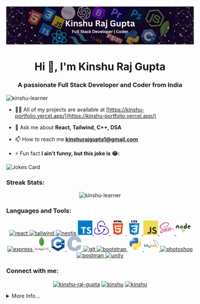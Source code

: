 ![Github Banner](/Github%20Banner%202.jpg)

<h1 align="center">Hi 👋, I'm Kinshu Raj Gupta</h1>
<h3 align="center">A passionate Full Stack Developer and Coder from India</h3>


<p align="left"> <img src="https://komarev.com/ghpvc/?username=kinshu-learner&label=Profile%20views&color=0e75b6&style=flat" alt="kinshu-learner" /> </p>

- 👨‍💻 All of my projects are available at [https://kinshu-portfolio.vercel.app/](https://kinshu-portfolio.vercel.app/)

- 💬 Ask me about **React, Tailwind, C++, DSA**

- 📫 How to reach me **kinshurajgupta1@gmail.com**

- ⚡ Fun fact **I ain't funny, but this joke is 😂:**

![Jokes Card](https://readme-jokes.vercel.app/api?theme=tokyonight)

<h3>Streak Stats:</h3>

<p align='center'><img src="https://github-readme-streak-stats.herokuapp.com/?user=kinshu-learner&theme=tokyonight" alt="kinshu-learner"/></p>

<h3 align="left">Languages and Tools:</h3>
<p align="center"> 
<a href="https://reactjs.org/" target="_blank" rel="noreferrer"> <img src="https://.com/devicons/devicon/master/icons/react/react-original-wordmark.svg" alt="react" width="40" height="40"/> </a> 
<a href="https://tailwindcss.com/" target="_blank" rel="noreferrer"> <img src="https://www.vectorlogo.zone/logos/tailwindcss/tailwindcss-icon.svg" alt="tailwind" width="40" height="40"/> </a> 
<a href="https://nextjs.org/" target="_blank" rel="noreferrer"> <img src="https://i.pinimg.com/736x/32/9a/d8/329ad85f4ab2047cae13d582274f9270.jpg" alt="nextjs" width="40" height="40"/> </a>
<a href="https://www.typescriptlang.org/" target="_blank" rel="noreferrer"> <img src="https://raw.githubusercontent.com/devicons/devicon/master/icons/typescript/typescript-original.svg" alt="typescript" width="40" height="40"/> </a>
<a href="https://redux.js.org" target="_blank" rel="noreferrer"> <img src="https://raw.githubusercontent.com/devicons/devicon/master/icons/redux/redux-original.svg" alt="redux" width="40" height="40"/> </a> 
<a href="https://www.w3.org/html/" target="_blank" rel="noreferrer"> <img src="https://raw.githubusercontent.com/devicons/devicon/master/icons/html5/html5-original-wordmark.svg" alt="html5" width="40" height="40"/> </a> 
<a href="https://www.w3schools.com/css/" target="_blank" rel="noreferrer"> <img src="https://raw.githubusercontent.com/devicons/devicon/master/icons/css3/css3-original-wordmark.svg" alt="css3" width="40" height="40"/> </a> 
<a href="https://developer.mozilla.org/en-US/docs/Web/JavaScript" target="_blank" rel="noreferrer"> <img src="https://raw.githubusercontent.com/devicons/devicon/master/icons/javascript/javascript-original.svg" alt="javascript" width="40" height="40"/> </a> 
<a href="https://sass-lang.com" target="_blank" rel="noreferrer"> <img src="https://raw.githubusercontent.com/devicons/devicon/master/icons/sass/sass-original.svg" alt="sass" width="40" height="40"/> </a>
<a href="https://nodejs.org" target="_blank" rel="noreferrer"> <img src="https://raw.githubusercontent.com/devicons/devicon/master/icons/nodejs/nodejs-original-wordmark.svg" alt="nodejs" width="40" height="40"/> </a> 
<a href="https://expressjs.com" target="_blank" rel="noreferrer"> <img src="https://i.cloudup.com/zfY6lL7eFa-3000x3000.png" alt="express" width="40" height="40"/> </a> 
<a href="https://www.mongodb.com/" target="_blank" rel="noreferrer"> <img src="https://raw.githubusercontent.com/devicons/devicon/master/icons/mongodb/mongodb-original-wordmark.svg" alt="mongodb" width="40" height="40"/> </a> 
<a href="https://www.w3schools.com/cpp/" target="_blank" rel="noreferrer"> <img src="https://raw.githubusercontent.com/devicons/devicon/master/icons/cplusplus/cplusplus-original.svg" alt="cplusplus" width="40" height="40"/> </a>
 <a href="https://www.cprogramming.com/" target="_blank" rel="noreferrer"> <img src="https://raw.githubusercontent.com/devicons/devicon/master/icons/c/c-original.svg" alt="c" width="40" height="40"/> </a>
<a href="https://git-scm.com/" target="_blank" rel="noreferrer"> <img src="https://www.vectorlogo.zone/logos/git-scm/git-scm-icon.svg" alt="git" width="40" height="40"/> </a> 
<a href="https://getbootstrap.com" target="_blank" rel="noreferrer"> <img src="https://upload.wikimedia.org/wikipedia/commons/b/b2/Bootstrap_logo.svg" alt="bootstrap" width="40" height="35"/> </a>
<a href="https://www.python.org" target="_blank" rel="noreferrer"> <img src="https://raw.githubusercontent.com/devicons/devicon/master/icons/python/python-original.svg" alt="python" width="40" height="40"/> </a> 
<a href="https://www.mysql.com/" target="_blank" rel="noreferrer"> <img src="https://raw.githubusercontent.com/devicons/devicon/master/icons/mysql/mysql-original-wordmark.svg" alt="mysql" width="40" height="40"/> </a> 
<a href="https://www.photoshop.com/en" target="_blank" rel="noreferrer"> <img src="https://upload.wikimedia.org/wikipedia/commons/thumb/a/af/Adobe_Photoshop_CC_icon.svg/512px-Adobe_Photoshop_CC_icon.svg.png" alt="photoshop" width="40" height="40"/> </a> 
<a href="https://postman.com" target="_blank" rel="noreferrer"> <img src="https://www.vectorlogo.zone/logos/getpostman/getpostman-icon.svg" alt="postman" width="40" height="40"/> </a> 
<a href="https://unity.com/" target="_blank" rel="noreferrer"> <img src="https://academyclass.com/wp-content/uploads/2021/10/ACCL-Unity-3D.png" alt="unity" width="40" height="40"/> </a> </p>

<h3 align="left">Connect with me:</h3>
<p align="center">
<a href="https://linkedin.com/in/kinshu-raj-gupta" target="blank"><img align="center" src="https://raw.githubusercontent.com/rahuldkjain/github-profile-readme-generator/master/src/images/icons/Social/linked-in-alt.svg" alt="kinshu-raj-gupta" height="30" width="40" /></a>
<a href="https://dev.to/kinshu" target="blank"><img align="center" src="https://raw.githubusercontent.com/rahuldkjain/github-profile-readme-generator/master/src/images/icons/Social/devto.svg" alt="kinshu" height="30" width="40" /></a>
<a href="https://www.hackerrank.com/kinshu" target="blank"><img align="center" src="https://raw.githubusercontent.com/rahuldkjain/github-profile-readme-generator/master/src/images/icons/Social/hackerrank.svg" alt="kinshu" height="30" width="40" /></a>
</p>


<details>
<summary>More Info...</summary>
<h2>My Github Stats</h2>

<p><img align="left" height="180em" src="https://github-readme-stats-sigma-five.vercel.app/api?username=kinshu-learner&show_icons=true&hide_border=true&theme=tokyonight&include_all_commits=true&count_private=true" alt="kinshu-learner"/></p>
<p><img align="left" height="180em" src="https://github-readme-stats.vercel.app/api/top-langs?username=kinshu-learner&show_icons=true&hide_border=true&locale=en&layout=compact&theme=tokyonight" alt="kinshu-learner" /></p>

</details>
